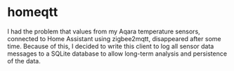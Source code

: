 # homeqtt

I had the problem that values from my Aqara temperature sensors, connected to Home Assistant using zigbee2mqtt, 
disappeared after some time. Because of this, I decided to write this client to log all sensor data messages to
a SQLite database to allow long-term analysis and persistence of the data.

